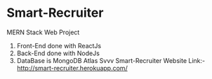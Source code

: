 # Smart-Recruiter
MERN Stack Web Project
1) Front-End done with ReactJs
2) Back-End done with NodeJs
3) DataBase is MongoDB Atlas
Svvv Smart-Recruiter
Website Link:- http://smart-recruiter.herokuapp.com/
